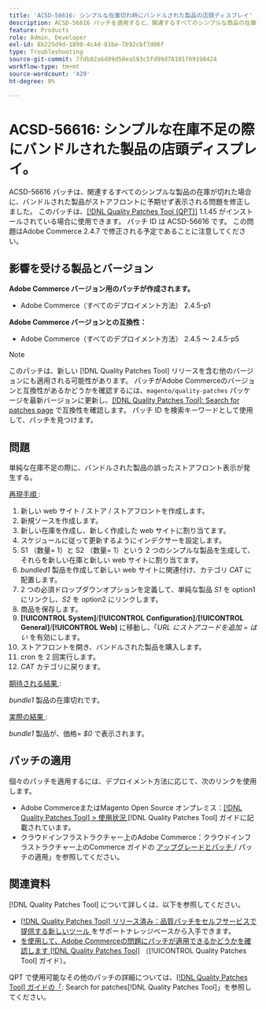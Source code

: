 ```yaml
---
title: 'ACSD-56616: シンプルな在庫切れ時にバンドルされた製品の店頭ディスプレイ'
description: ACSD-56616 パッチを適用すると、関連するすべてのシンプルな商品の在庫切れ時に、バンドルされた商品が予期せずストアフロントに表示されるAdobe Commerceの問題を修正できます。
feature: Products
role: Admin, Developer
exl-id: 8b225d9d-1898-4c4d-81be-7b92cbf7d06f
type: Troubleshooting
source-git-commit: 7fdb02a6d89d50ea593c5fd99d78101f89198424
workflow-type: tm+mt
source-wordcount: '429'
ht-degree: 0%

---
```


# ACSD-56616: シンプルな在庫不足の際にバンドルされた製品の店頭ディスプレイ。

ACSD-56616 パッチは、関連するすべてのシンプルな製品の在庫が切れた場合に、バンドルされた製品がストアフロントに予期せず表示される問題を修正しました。 このパッチは、[[!DNL Quality Patches Tool (QPT)]](https://experienceleague.adobe.com/en/docs/commerce-operations/tools/quality-patches-tool/quality-patches-tool-to-self-serve-quality-patches) 1.1.45 がインストールされている場合に使用できます。 パッチ ID は ACSD-56616 です。 この問題はAdobe Commerce 2.4.7 で修正される予定であることに注意してください。

## 影響を受ける製品とバージョン

**Adobe Commerce バージョン用のパッチが作成されます。**

* Adobe Commerce（すべてのデプロイメント方法） 2.4.5-p1

**Adobe Commerce バージョンとの互換性：**

* Adobe Commerce（すべてのデプロイメント方法） 2.4.5 ～ 2.4.5-p5

>[!NOTE]
>
>このパッチは、新しい [!DNL Quality Patches Tool] リリースを含む他のバージョンにも適用される可能性があります。 パッチがAdobe Commerceのバージョンと互換性があるかどうかを確認するには、`magento/quality-patches` パッケージを最新バージョンに更新し、[[!DNL Quality Patches Tool]: Search for patches page](https://experienceleague.adobe.com/tools/commerce-quality-patches/index.html) で互換性を確認します。 パッチ ID を検索キーワードとして使用して、パッチを見つけます。

## 問題

単純な在庫不足の際に、バンドルされた製品の誤ったストアフロント表示が発生する。

<u> 再現手順 </u>:

1. 新しい web サイト / ストア / ストアフロントを作成します。
1. 新規ソースを作成します。
1. 新しい在庫を作成し、新しく作成した web サイトに割り当てます。
1. スケジュールに従って更新するようにインデクサーを設定します。
1. S1 （数量= 1）と S2 （数量= 1）という 2 つのシンプルな製品を生成して、それらを新しい在庫と新しい web サイトに割り当てます。
1. *bundled1* 製品を作成して新しい web サイトに関連付け、カテゴリ *CAT* に配置します。
1. 2 つの必須ドロップダウンオプションを定義して、単純な製品 *S1* を option1 にリンクし、*S2* を option2 にリンクします。
1. 商品を保存します。
1. **[!UICONTROL System]**/**[!UICONTROL Configuration]**/**[!UICONTROL General]**/**[!UICONTROL Web]** に移動し、「*URL にストアコードを追加* = *はい* を有効にします。
1. ストアフロントを開き、バンドルされた製品を購入します。
1. cron を 2 回実行します。
1. *CAT* カテゴリに戻ります。

<u> 期待される結果 </u>:

*bundle1* 製品の在庫切れです。

<u> 実際の結果 </u>:

*bundle1* 製品が、価格= *$0* で表示されます。

## パッチの適用

個々のパッチを適用するには、デプロイメント方法に応じて、次のリンクを使用します。

* Adobe CommerceまたはMagento Open Source オンプレミス：[[!DNL Quality Patches Tool] > 使用状況 ](/help/tools/quality-patches-tool/usage.md)[!DNL Quality Patches Tool] ガイドに記載されています。
* クラウドインフラストラクチャー上のAdobe Commerce：クラウドインフラストラクチャー上のCommerce ガイドの [ アップグレードとパッチ ](https://experienceleague.adobe.com/docs/commerce-cloud-service/user-guide/develop/upgrade/apply-patches.html)/ パッチの適用」を参照してください。

## 関連資料

[!DNL Quality Patches Tool] について詳しくは、以下を参照してください。

* [[!DNL Quality Patches Tool]  リリース済み：品質パッチをセルフサービスで提供する新しいツール ](https://experienceleague.adobe.com/en/docs/commerce-operations/tools/quality-patches-tool/quality-patches-tool-to-self-serve-quality-patches) をサポートナレッジベースから入手できます。
* [ を使用して、Adobe Commerceの問題にパッチが適用できるかどうかを確認します  [!DNL Quality Patches Tool]](/help/tools/quality-patches-tool/patches-available-in-qpt/check-patch-for-magento-issue-with-magento-quality-patches.md) （[!UICONTROL Quality Patches Tool] ガイド）。


QPT で使用可能なその他のパッチの詳細については、[[!DNL Quality Patches Tool] ガイドの「](https://experienceleague.adobe.com/tools/commerce-quality-patches/index.html): Search for patches[!DNL Quality Patches Tool]」を参照してください。
